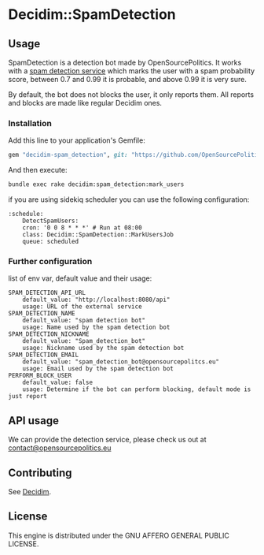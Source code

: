 # Decidim::SpamDetection

## Usage

SpamDetection is a detection bot made by OpenSourcePolitics. It works with a [spam detection service](https://github.com/OpenSourcePolitics/spam_detection) 
which marks the user with a spam probability score, between 0.7 
and 0.99 it is probable, and above 0.99 it is very sure.

By default, the bot does not blocks the user, it only reports them.
All reports and blocks are made like regular Decidim ones.

### Installation

Add this line to your application's Gemfile:

```ruby
gem "decidim-spam_detection", git: "https://github.com/OpenSourcePolitics/decidim-spam_detection.git"
```

And then execute:

```bash
bundle exec rake decidim:spam_detection:mark_users
```

if you are using sidekiq scheduler you can use the following configuration:
```
:schedule:
    DetectSpamUsers:
    cron: '0 0 8 * * *' # Run at 08:00
    class: Decidim::SpamDetection::MarkUsersJob
    queue: scheduled
```

### Further configuration
list of env var, default value and their usage:
```
SPAM_DETECTION_API_URL 
    default_value: "http://localhost:8080/api"
    usage: URL of the external service
SPAM_DETECTION_NAME 
    default_value: "spam detection bot"
    usage: Name used by the spam detection bot
SPAM_DETECTION_NICKNAME 
    default_value: "Spam_detection_bot"
    usage: Nickname used by the spam detection bot
SPAM_DETECTION_EMAIL 
    default_value: "spam_detection_bot@opensourcepolitcs.eu"
    usage: Email used by the spam detection bot
PERFORM_BLOCK_USER 
    default_value: false
    usage: Determine if the bot can perform blocking, default mode is just report
```

## API usage
We can provide the detection service, please check us out at [contact@opensourcepolitics.eu](mailto:contact@opensourcepolitics.eu)

## Contributing

See [Decidim](https://github.com/decidim/decidim).

## License

This engine is distributed under the GNU AFFERO GENERAL PUBLIC LICENSE.
